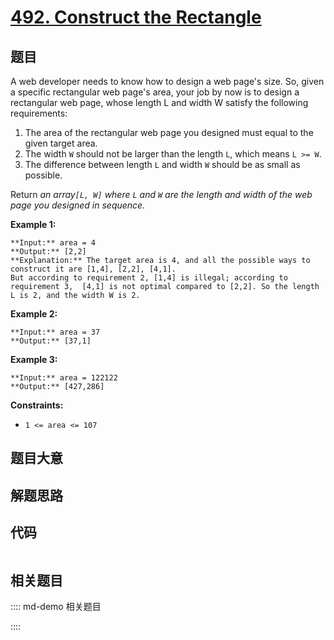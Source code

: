 # [492. Construct the Rectangle](https://leetcode.com/problems/construct-the-rectangle)

## 题目

A web developer needs to know how to design a web page's size. So, given a
specific rectangular web page's area, your job by now is to design a
rectangular web page, whose length L and width W satisfy the following
requirements:

  1. The area of the rectangular web page you designed must equal to the given target area.
  2. The width `W` should not be larger than the length `L`, which means `L >= W`.
  3. The difference between length `L` and width `W` should be as small as possible.

Return _an array`[L, W]` where `L` and `W` are the length and width of the web
page you designed in sequence._



**Example 1:**

    
    
    **Input:** area = 4
    **Output:** [2,2]
    **Explanation:** The target area is 4, and all the possible ways to construct it are [1,4], [2,2], [4,1]. 
    But according to requirement 2, [1,4] is illegal; according to requirement 3,  [4,1] is not optimal compared to [2,2]. So the length L is 2, and the width W is 2.
    

**Example 2:**

    
    
    **Input:** area = 37
    **Output:** [37,1]
    

**Example 3:**

    
    
    **Input:** area = 122122
    **Output:** [427,286]
    



**Constraints:**

  * `1 <= area <= 107`


## 题目大意

## 解题思路

## 代码

```javascript

```

## 相关题目

:::: md-demo 相关题目

::::
